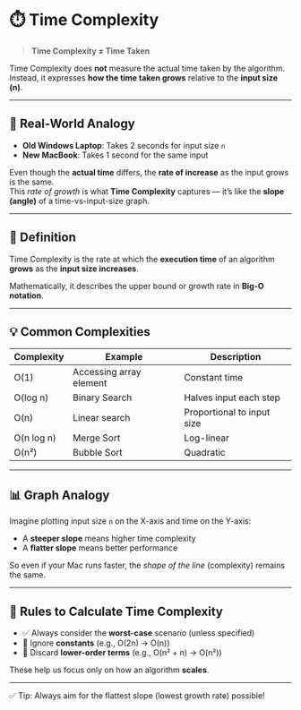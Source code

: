 # ⏱️ Time Complexity

> **Time Complexity ≠ Time Taken**

Time Complexity does **not** measure the actual time taken by the algorithm. Instead, it expresses **how the time taken grows** relative to the **input size (n)**.

---

## 📌 Real-World Analogy

- **Old Windows Laptop**: Takes 2 seconds for input size `n`
- **New MacBook**: Takes 1 second for the same input

Even though the **actual time** differs, the **rate of increase** as the input grows is the same.  
This _rate of growth_ is what **Time Complexity** captures — it’s like the **slope (angle)** of a time-vs-input-size graph.

---

## 📖 Definition

Time Complexity is the rate at which the **execution time** of an algorithm **grows** as the **input size increases**.

Mathematically, it describes the upper bound or growth rate in **Big-O notation**.

---

## 💡 Common Complexities

| Complexity | Example                 | Description                |
| ---------- | ----------------------- | -------------------------- |
| O(1)       | Accessing array element | Constant time              |
| O(log n)   | Binary Search           | Halves input each step     |
| O(n)       | Linear search           | Proportional to input size |
| O(n log n) | Merge Sort              | Log-linear                 |
| O(n²)      | Bubble Sort             | Quadratic                  |

---

## 📊 Graph Analogy

Imagine plotting input size `n` on the X-axis and time on the Y-axis:

- A **steeper slope** means higher time complexity
- A **flatter slope** means better performance

So even if your Mac runs faster, the _shape of the line_ (complexity) remains the same.

---

## 📏 Rules to Calculate Time Complexity

- ✅ Always consider the **worst-case** scenario (unless specified)
- 🚫 Ignore **constants** (e.g., O(2n) → O(n))
- 🔻 Discard **lower-order terms** (e.g., O(n² + n) → O(n²))

These help us focus only on how an algorithm **scales**.

---

✅ Tip: Always aim for the flattest slope (lowest growth rate) possible!

